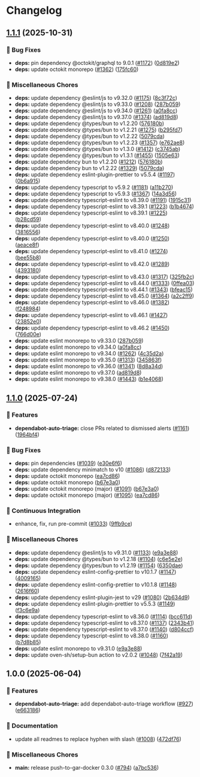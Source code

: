 # Changelog

## [1.1.1](https://github.com/grafana/shared-workflows/compare/dependabot-auto-triage/v1.1.0...dependabot-auto-triage/v1.1.1) (2025-10-31)


### 🐛 Bug Fixes

* **deps:** pin dependency @octokit/graphql to 9.0.1 ([#1172](https://github.com/grafana/shared-workflows/issues/1172)) ([0d819e2](https://github.com/grafana/shared-workflows/commit/0d819e26c7e548303652f686c9385a877ce3043d))
* **deps:** update octokit monorepo ([#1362](https://github.com/grafana/shared-workflows/issues/1362)) ([175fc60](https://github.com/grafana/shared-workflows/commit/175fc60e9f754baa0ec627fed4fb5c89fefd267b))


### 🔧 Miscellaneous Chores

* **deps:** update dependency @eslint/js to v9.32.0 ([#1175](https://github.com/grafana/shared-workflows/issues/1175)) ([8c3f72c](https://github.com/grafana/shared-workflows/commit/8c3f72cb3fca78322dea8a578efeafd3e58b41be))
* **deps:** update dependency @eslint/js to v9.33.0 ([#1208](https://github.com/grafana/shared-workflows/issues/1208)) ([287b059](https://github.com/grafana/shared-workflows/commit/287b0590158f02512ca65a93dfb145b9e3db00f7))
* **deps:** update dependency @eslint/js to v9.34.0 ([#1261](https://github.com/grafana/shared-workflows/issues/1261)) ([a0fa8cc](https://github.com/grafana/shared-workflows/commit/a0fa8cce3dc37b5eb8422cb5a1367d2a9d0161d5))
* **deps:** update dependency @eslint/js to v9.37.0 ([#1374](https://github.com/grafana/shared-workflows/issues/1374)) ([ad819d8](https://github.com/grafana/shared-workflows/commit/ad819d8e2e2dccb7a28c7e2c43054573d6b45900))
* **deps:** update dependency @types/bun to v1.2.20 ([576180b](https://github.com/grafana/shared-workflows/commit/576180b08081ae46a7faa99efa67d44b268b4365))
* **deps:** update dependency @types/bun to v1.2.21 ([#1275](https://github.com/grafana/shared-workflows/issues/1275)) ([b295fd7](https://github.com/grafana/shared-workflows/commit/b295fd72b4aa4b96c7d8695ab5cf73e14aa714e8))
* **deps:** update dependency @types/bun to v1.2.22 ([5079cda](https://github.com/grafana/shared-workflows/commit/5079cdad6390e00698f35d9626ec14f02c199da6))
* **deps:** update dependency @types/bun to v1.2.23 ([#1357](https://github.com/grafana/shared-workflows/issues/1357)) ([e762ae8](https://github.com/grafana/shared-workflows/commit/e762ae865e6bf8f7ecc82a095757465d034e5d80))
* **deps:** update dependency @types/bun to v1.3.0 ([#1412](https://github.com/grafana/shared-workflows/issues/1412)) ([c3745ab](https://github.com/grafana/shared-workflows/commit/c3745ab26dcd9a72bef390cb781142ad1b2b1479))
* **deps:** update dependency @types/bun to v1.3.1 ([#1455](https://github.com/grafana/shared-workflows/issues/1455)) ([1505e63](https://github.com/grafana/shared-workflows/commit/1505e636012dd46b52e6eb87e82bcce0e1bbf04d))
* **deps:** update dependency bun to v1.2.20 ([#1212](https://github.com/grafana/shared-workflows/issues/1212)) ([576180b](https://github.com/grafana/shared-workflows/commit/576180b08081ae46a7faa99efa67d44b268b4365))
* **deps:** update dependency bun to v1.2.22 ([#1329](https://github.com/grafana/shared-workflows/issues/1329)) ([5079cda](https://github.com/grafana/shared-workflows/commit/5079cdad6390e00698f35d9626ec14f02c199da6))
* **deps:** update dependency eslint-plugin-prettier to v5.5.4 ([#1197](https://github.com/grafana/shared-workflows/issues/1197)) ([0b6a915](https://github.com/grafana/shared-workflows/commit/0b6a915d0333b17d77057cdeb17420930ebfab4c))
* **deps:** update dependency typescript to v5.9.2 ([#1181](https://github.com/grafana/shared-workflows/issues/1181)) ([a11b270](https://github.com/grafana/shared-workflows/commit/a11b2707a8ab4a93d1e6c2146d72aaa49d719223))
* **deps:** update dependency typescript to v5.9.3 ([#1367](https://github.com/grafana/shared-workflows/issues/1367)) ([14a3d56](https://github.com/grafana/shared-workflows/commit/14a3d56a200a69ec7a58f1a873463e7013a56f1e))
* **deps:** update dependency typescript-eslint to v8.39.0 ([#1191](https://github.com/grafana/shared-workflows/issues/1191)) ([1915c31](https://github.com/grafana/shared-workflows/commit/1915c31bed43ddce6265e8e079f06e7a951b6e04))
* **deps:** update dependency typescript-eslint to v8.39.1 ([#1223](https://github.com/grafana/shared-workflows/issues/1223)) ([b1b4674](https://github.com/grafana/shared-workflows/commit/b1b46749c5dae5c46e5269042a579a601e620786))
* **deps:** update dependency typescript-eslint to v8.39.1 ([#1225](https://github.com/grafana/shared-workflows/issues/1225)) ([b28cd59](https://github.com/grafana/shared-workflows/commit/b28cd59cb2326190f120066e09e7a9a121a5c4e1))
* **deps:** update dependency typescript-eslint to v8.40.0 ([#1248](https://github.com/grafana/shared-workflows/issues/1248)) ([3816556](https://github.com/grafana/shared-workflows/commit/38165566ca2f4e03d348b9dadcc99d725e75b5e0))
* **deps:** update dependency typescript-eslint to v8.40.0 ([#1250](https://github.com/grafana/shared-workflows/issues/1250)) ([aeace8f](https://github.com/grafana/shared-workflows/commit/aeace8f9fad37adc9fad408012c84fac50157c85))
* **deps:** update dependency typescript-eslint to v8.41.0 ([#1274](https://github.com/grafana/shared-workflows/issues/1274)) ([bee55b8](https://github.com/grafana/shared-workflows/commit/bee55b8430bed36df5ba2c85ab8f573bc38e4a86))
* **deps:** update dependency typescript-eslint to v8.42.0 ([#1289](https://github.com/grafana/shared-workflows/issues/1289)) ([4393180](https://github.com/grafana/shared-workflows/commit/439318050b71c6890f5fff812cd964cbc4ec5e5f))
* **deps:** update dependency typescript-eslint to v8.43.0 ([#1317](https://github.com/grafana/shared-workflows/issues/1317)) ([325fb2c](https://github.com/grafana/shared-workflows/commit/325fb2cf14257a7510032383c493e11191c083b6))
* **deps:** update dependency typescript-eslint to v8.44.0 ([#1333](https://github.com/grafana/shared-workflows/issues/1333)) ([0ffea03](https://github.com/grafana/shared-workflows/commit/0ffea03edd86f794329c88dd80e5559f49b2d6e7))
* **deps:** update dependency typescript-eslint to v8.44.1 ([#1343](https://github.com/grafana/shared-workflows/issues/1343)) ([bfeac15](https://github.com/grafana/shared-workflows/commit/bfeac15dc8a4eef8bb23e798b624bfe8a8af0bd0))
* **deps:** update dependency typescript-eslint to v8.45.0 ([#1364](https://github.com/grafana/shared-workflows/issues/1364)) ([a2c2ff9](https://github.com/grafana/shared-workflows/commit/a2c2ff91b2306f498e3f3335dfec6b5bb4fc3b08))
* **deps:** update dependency typescript-eslint to v8.46.0 ([#1382](https://github.com/grafana/shared-workflows/issues/1382)) ([f248984](https://github.com/grafana/shared-workflows/commit/f248984f0c1de543c352b10f7128d9dad4f1908e))
* **deps:** update dependency typescript-eslint to v8.46.1 ([#1427](https://github.com/grafana/shared-workflows/issues/1427)) ([23852e0](https://github.com/grafana/shared-workflows/commit/23852e0d48f5513101980ad93dea6363dedfb46f))
* **deps:** update dependency typescript-eslint to v8.46.2 ([#1450](https://github.com/grafana/shared-workflows/issues/1450)) ([766d00e](https://github.com/grafana/shared-workflows/commit/766d00e9c45bf44b71a447a1b577dd21fe8af840))
* **deps:** update eslint monorepo to v9.33.0 ([287b059](https://github.com/grafana/shared-workflows/commit/287b0590158f02512ca65a93dfb145b9e3db00f7))
* **deps:** update eslint monorepo to v9.34.0 ([a0fa8cc](https://github.com/grafana/shared-workflows/commit/a0fa8cce3dc37b5eb8422cb5a1367d2a9d0161d5))
* **deps:** update eslint monorepo to v9.34.0 ([#1262](https://github.com/grafana/shared-workflows/issues/1262)) ([4c35d2a](https://github.com/grafana/shared-workflows/commit/4c35d2a4fba8acc061b20bb7f6be9ed86eb20510))
* **deps:** update eslint monorepo to v9.35.0 ([#1313](https://github.com/grafana/shared-workflows/issues/1313)) ([345863f](https://github.com/grafana/shared-workflows/commit/345863fc9785a9204b2c60552b4ce3e37179f33c))
* **deps:** update eslint monorepo to v9.36.0 ([#1341](https://github.com/grafana/shared-workflows/issues/1341)) ([8d8a34d](https://github.com/grafana/shared-workflows/commit/8d8a34d8b4d078ee012c06f47ea74c016d3c2335))
* **deps:** update eslint monorepo to v9.37.0 ([ad819d8](https://github.com/grafana/shared-workflows/commit/ad819d8e2e2dccb7a28c7e2c43054573d6b45900))
* **deps:** update eslint monorepo to v9.38.0 ([#1443](https://github.com/grafana/shared-workflows/issues/1443)) ([b1e4068](https://github.com/grafana/shared-workflows/commit/b1e40685f18af18aca23967b4cbe8635d48d9c6a))

## [1.1.0](https://github.com/grafana/shared-workflows/compare/dependabot-auto-triage/v1.0.0...dependabot-auto-triage/v1.1.0) (2025-07-24)


### 🎉 Features

* **dependabot-auto-triage:** close PRs related to dismissed alerts ([#1161](https://github.com/grafana/shared-workflows/issues/1161)) ([1964bf4](https://github.com/grafana/shared-workflows/commit/1964bf408d160a8973a47087f3ee20e7c2f1303b))


### 🐛 Bug Fixes

* **deps:** pin dependencies ([#1039](https://github.com/grafana/shared-workflows/issues/1039)) ([e30e6f6](https://github.com/grafana/shared-workflows/commit/e30e6f65b998ed50dafba32702007f0ba1f41f94))
* **deps:** update dependency minimatch to v10 ([#1086](https://github.com/grafana/shared-workflows/issues/1086)) ([d872133](https://github.com/grafana/shared-workflows/commit/d87213321d3c7635fa4bd8f60040ccc1d1271a38))
* **deps:** update octokit monorepo ([ea7cd86](https://github.com/grafana/shared-workflows/commit/ea7cd862c0ed84ba64739d8914d76e38a7ea2dce))
* **deps:** update octokit monorepo ([b67e3a0](https://github.com/grafana/shared-workflows/commit/b67e3a067cb1d5a0691c984af46dfd6da01a8a46))
* **deps:** update octokit monorepo (major) ([#1091](https://github.com/grafana/shared-workflows/issues/1091)) ([b67e3a0](https://github.com/grafana/shared-workflows/commit/b67e3a067cb1d5a0691c984af46dfd6da01a8a46))
* **deps:** update octokit monorepo (major) ([#1095](https://github.com/grafana/shared-workflows/issues/1095)) ([ea7cd86](https://github.com/grafana/shared-workflows/commit/ea7cd862c0ed84ba64739d8914d76e38a7ea2dce))


### 🤖 Continuous Integration

* enhance, fix, run pre-commit ([#1033](https://github.com/grafana/shared-workflows/issues/1033)) ([9ffb9ce](https://github.com/grafana/shared-workflows/commit/9ffb9cec67a7712b4247e4ac37eb69946d802aed))


### 🔧 Miscellaneous Chores

* **deps:** update dependency @eslint/js to v9.31.0 ([#1133](https://github.com/grafana/shared-workflows/issues/1133)) ([e9a3e88](https://github.com/grafana/shared-workflows/commit/e9a3e882ed031e55fc33fee856aa53ae9a054bd3))
* **deps:** update dependency @types/bun to v1.2.18 ([#1104](https://github.com/grafana/shared-workflows/issues/1104)) ([c6e5e2e](https://github.com/grafana/shared-workflows/commit/c6e5e2e4d64e41325193c2fa9bb71f69c159e340))
* **deps:** update dependency @types/bun to v1.2.19 ([#1154](https://github.com/grafana/shared-workflows/issues/1154)) ([6350dae](https://github.com/grafana/shared-workflows/commit/6350daebe7e0caa34881f80f824f9941787de161))
* **deps:** update dependency eslint-config-prettier to v10.1.7 ([#1147](https://github.com/grafana/shared-workflows/issues/1147)) ([4009165](https://github.com/grafana/shared-workflows/commit/40091658291a33bf62f94407aba31049dbc84aac))
* **deps:** update dependency eslint-config-prettier to v10.1.8 ([#1148](https://github.com/grafana/shared-workflows/issues/1148)) ([2616f60](https://github.com/grafana/shared-workflows/commit/2616f6063040d926cd04b1b656f404904d423c96))
* **deps:** update dependency eslint-plugin-jest to v29 ([#1080](https://github.com/grafana/shared-workflows/issues/1080)) ([2b634d9](https://github.com/grafana/shared-workflows/commit/2b634d9cb9ebe39e53a0fff8e33ce7386da3f415))
* **deps:** update dependency eslint-plugin-prettier to v5.5.3 ([#1149](https://github.com/grafana/shared-workflows/issues/1149)) ([f3c6e9a](https://github.com/grafana/shared-workflows/commit/f3c6e9a273995d168a0b922f32333d99f5c5777c))
* **deps:** update dependency typescript-eslint to v8.36.0 ([#1114](https://github.com/grafana/shared-workflows/issues/1114)) ([bcc611d](https://github.com/grafana/shared-workflows/commit/bcc611dc3f77a85e0770a979f56489e8cddc8c7b))
* **deps:** update dependency typescript-eslint to v8.37.0 ([#1137](https://github.com/grafana/shared-workflows/issues/1137)) ([2343b41](https://github.com/grafana/shared-workflows/commit/2343b41146825e958691cf2187c52df99b8fa492))
* **deps:** update dependency typescript-eslint to v8.37.0 ([#1140](https://github.com/grafana/shared-workflows/issues/1140)) ([d804ccf](https://github.com/grafana/shared-workflows/commit/d804ccf199690510add9f96f6c2d6d6606833a71))
* **deps:** update dependency typescript-eslint to v8.38.0 ([#1160](https://github.com/grafana/shared-workflows/issues/1160)) ([b7d8b85](https://github.com/grafana/shared-workflows/commit/b7d8b8575d8df5ff208883889f65d6db2a3dd9af))
* **deps:** update eslint monorepo to v9.31.0 ([e9a3e88](https://github.com/grafana/shared-workflows/commit/e9a3e882ed031e55fc33fee856aa53ae9a054bd3))
* **deps:** update oven-sh/setup-bun action to v2.0.2 ([#1048](https://github.com/grafana/shared-workflows/issues/1048)) ([7f42a19](https://github.com/grafana/shared-workflows/commit/7f42a19ff29858e5e82ae80d15c0c59a08302852))

## 1.0.0 (2025-06-04)


### 🎉 Features

* **dependabot-auto-triage:** add dependabot-auto-triage workflow ([#927](https://github.com/grafana/shared-workflows/issues/927)) ([e663186](https://github.com/grafana/shared-workflows/commit/e663186a322e94e0b71c924589aaa9d8e4021a82))


### 📝 Documentation

* update all readmes to replace hyphen with slash ([#1008](https://github.com/grafana/shared-workflows/issues/1008)) ([472df76](https://github.com/grafana/shared-workflows/commit/472df76fb1cbb92a17fb9e055bdf0d1399109ee3))


### 🔧 Miscellaneous Chores

* **main:** release push-to-gar-docker 0.3.0 ([#794](https://github.com/grafana/shared-workflows/issues/794)) ([a7bc536](https://github.com/grafana/shared-workflows/commit/a7bc5367c4a91c389526d58839d8f6224dba4dcc))
